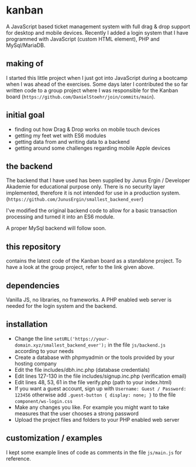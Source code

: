 # kanban

A JavaScript based ticket management system with full drag & drop support for desktop and mobile devices.
Recently I added a login system that I have programmed with JavaScript (custom HTML element), PHP and MySql/MariaDB.

## making of

I started this little project when I just got into JavaScript during a bootcamp when I was ahead of the exercises.
Some days later I contributed the so far written code to a group project where I was responsible for
the Kanban board (`https://github.com/DanielStoehr/join/commits/main`).

## initial goal

- finding out how Drag & Drop works on mobile touch devices
- getting my feet wet with ES6 modules
- getting data from and writing data to a backend
- getting around some challenges regarding mobile Apple devices

## the backend

The backend that I have used has been supplied by Junus Ergin / Developer Akademie for educational purpose only.
There is no security layer implemented, therefore it is not intended for use in a production system.
(`https://github.com/JunusErgin/smallest_backend_ever`)

I've modified the original backend code to allow for a basic transaction processing and turned it
into an ES6 module.

A proper MySql backend will follow soon.

## this repository

contains the latest code of the Kanban board as a standalone project.
To have a look at the group project, refer to the link given above.

## dependencies

Vanilla JS, no libraries, no frameworks.
A PHP enabled web server is needed for the login system and the backend.

## installation

- Change the line `setURL('https://your-domain.xyz/smallest_backend_ever');` in the file `js/backend.js` according to your needs
- Create a database with phpmyadmin or the tools provided by your hosting company
- Edit the file includes/dbh.inc.php (database credentials)
- Edit lines 127-130 in the file includes/signup.inc.php (verification email)
- Edit lines 48, 53, 61 in the file verify.php (path to your index.html)
- If you want a guest account, sign up with `Username: Guest / Password: 123456` otherwise add `.guest-button { display: none; }` to the file `component/ws-login.css`
- Make any changes you like. For example you might want to take measures that the user chooses a strong password
- Upload the project files and folders to your PHP enabled web server

## customization / examples

I kept some example lines of code as comments in the file `js/main.js` for reference.

